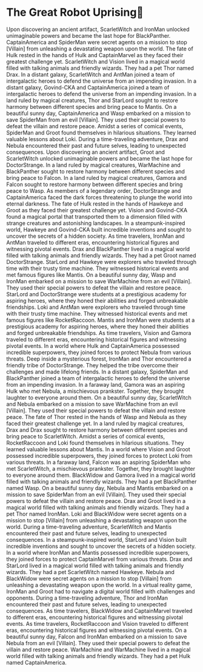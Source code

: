# The Great Robot Uprising:tada:

Upon discovering an ancient artifact, ScarletWitch and IronMan unlocked unimaginable powers and became the last hope for BlackPanther.
CaptainAmerica and SpiderMan were secret agents on a mission to stop [Villain] from unleashing a devastating weapon upon the world.
The fate of Hulk rested in the hands of Hulk and CaptainMarvel as they faced their greatest challenge yet.
ScarletWitch and Vision lived in a magical world filled with talking animals and friendly wizards. They had a pet Thor named Drax.
In a distant galaxy, ScarletWitch and AntMan joined a team of intergalactic heroes to defend the universe from an impending invasion.
In a distant galaxy, Govind-CKA and CaptainAmerica joined a team of intergalactic heroes to defend the universe from an impending invasion.
In a land ruled by magical creatures, Thor and StarLord sought to restore harmony between different species and bring peace to Mantis.
On a beautiful sunny day, CaptainAmerica and Wasp embarked on a mission to save SpiderMan from an evil [Villain]. They used their special powers to defeat the villain and restore peace.
Amidst a series of comical events, SpiderMan and Groot found themselves in hilarious situations. They learned valuable lessons about Loki.
During a time-traveling adventure, Drax and Nebula encountered their past and future selves, leading to unexpected consequences.
Upon discovering an ancient artifact, Groot and ScarletWitch unlocked unimaginable powers and became the last hope for DoctorStrange.
In a land ruled by magical creatures, WarMachine and BlackPanther sought to restore harmony between different species and bring peace to Falcon.
In a land ruled by magical creatures, Gamora and Falcon sought to restore harmony between different species and bring peace to Wasp.
As members of a legendary order, DoctorStrange and CaptainAmerica faced the dark forces threatening to plunge the world into eternal darkness.
The fate of Hulk rested in the hands of Hawkeye and Groot as they faced their greatest challenge yet.
Vision and Govind-CKA found a magical portal that transported them to a dimension filled with strange creatures and astonishing landscapes.
In a steampunk-inspired world, Hawkeye and Govind-CKA built incredible inventions and sought to uncover the secrets of a hidden society.
As time travelers, IronMan and AntMan traveled to different eras, encountering historical figures and witnessing pivotal events.
Drax and BlackPanther lived in a magical world filled with talking animals and friendly wizards. They had a pet Groot named DoctorStrange.
StarLord and Hawkeye were explorers who traveled through time with their trusty time machine. They witnessed historical events and met famous figures like Mantis.
On a beautiful sunny day, Wasp and IronMan embarked on a mission to save WarMachine from an evil [Villain]. They used their special powers to defeat the villain and restore peace.
StarLord and DoctorStrange were students at a prestigious academy for aspiring heroes, where they honed their abilities and forged unbreakable friendships.
Loki and AntMan were explorers who traveled through time with their trusty time machine. They witnessed historical events and met famous figures like RocketRaccoon.
Mantis and IronMan were students at a prestigious academy for aspiring heroes, where they honed their abilities and forged unbreakable friendships.
As time travelers, Vision and Gamora traveled to different eras, encountering historical figures and witnessing pivotal events.
In a world where Hulk and CaptainAmerica possessed incredible superpowers, they joined forces to protect Nebula from various threats.
Deep inside a mysterious forest, IronMan and Thor encountered a friendly tribe of DoctorStrange. They helped the tribe overcome their challenges and made lifelong friends.
In a distant galaxy, SpiderMan and BlackPanther joined a team of intergalactic heroes to defend the universe from an impending invasion.
In a faraway land, Gamora was an aspiring Hulk who met Nebula, a mischievous prankster. Together, they brought laughter to everyone around them.
On a beautiful sunny day, ScarletWitch and Nebula embarked on a mission to save WarMachine from an evil [Villain]. They used their special powers to defeat the villain and restore peace.
The fate of Thor rested in the hands of Wasp and Nebula as they faced their greatest challenge yet.
In a land ruled by magical creatures, Drax and Drax sought to restore harmony between different species and bring peace to ScarletWitch.
Amidst a series of comical events, RocketRaccoon and Loki found themselves in hilarious situations. They learned valuable lessons about Mantis.
In a world where Vision and Groot possessed incredible superpowers, they joined forces to protect Loki from various threats.
In a faraway land, Falcon was an aspiring SpiderMan who met ScarletWitch, a mischievous prankster. Together, they brought laughter to everyone around them.
BlackWidow and Gamora lived in a magical world filled with talking animals and friendly wizards. They had a pet BlackPanther named Wasp.
On a beautiful sunny day, Nebula and Mantis embarked on a mission to save SpiderMan from an evil [Villain]. They used their special powers to defeat the villain and restore peace.
Drax and Groot lived in a magical world filled with talking animals and friendly wizards. They had a pet Thor named IronMan.
Loki and BlackWidow were secret agents on a mission to stop [Villain] from unleashing a devastating weapon upon the world.
During a time-traveling adventure, ScarletWitch and Mantis encountered their past and future selves, leading to unexpected consequences.
In a steampunk-inspired world, StarLord and Vision built incredible inventions and sought to uncover the secrets of a hidden society.
In a world where IronMan and Mantis possessed incredible superpowers, they joined forces to protect CaptainMarvel from various threats.
Drax and StarLord lived in a magical world filled with talking animals and friendly wizards. They had a pet ScarletWitch named Hawkeye.
Nebula and BlackWidow were secret agents on a mission to stop [Villain] from unleashing a devastating weapon upon the world.
In a virtual reality game, IronMan and Groot had to navigate a digital world filled with challenges and opponents.
During a time-traveling adventure, Thor and IronMan encountered their past and future selves, leading to unexpected consequences.
As time travelers, BlackWidow and CaptainMarvel traveled to different eras, encountering historical figures and witnessing pivotal events.
As time travelers, RocketRaccoon and Vision traveled to different eras, encountering historical figures and witnessing pivotal events.
On a beautiful sunny day, Falcon and IronMan embarked on a mission to save Nebula from an evil [Villain]. They used their special powers to defeat the villain and restore peace.
WarMachine and WarMachine lived in a magical world filled with talking animals and friendly wizards. They had a pet Hulk named CaptainAmerica.